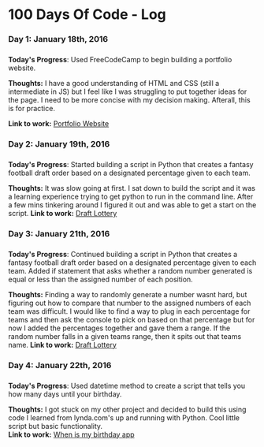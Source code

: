 # 100 Days Of Code - Log

### Day 1: January 18th, 2016
###

**Today's Progress**: Used FreeCodeCamp to begin building a portfolio website. 

**Thoughts:** I have a good understanding of HTML and CSS (still a intermediate in JS) but I feel like I was struggling to put together ideas for the page. I need to be more concise with my decision making. Afterall, this is for practice. 

**Link to work:** [Portfolio Website](http://codepen.io/Jeoay/full/JEErmo/)

### Day 2: January 19th, 2016
###

**Today's Progress**: Started building a script in Python that creates a fantasy football draft order based on a designated percentage given to each team. 

**Thoughts:** It was slow going at first. I sat down to build the script and it was a learning experience trying to get python to run in the command line. After a few mins tinkering around I figured it out and was able to get a start on the script. 
**Link to work:** [Draft Lottery](https://github.com/jeoay/draftlottery)

### Day 3: January 21th, 2016
###

**Today's Progress**: Continued building a script in Python that creates a fantasy football draft order based on a designated percentage given to each team. Added if statement that asks whether a random number generated is equal or less than the assigned number of each position. 

**Thoughts:** Finding a way to randomly generate a number wasnt hard, but figuring out how to compare that number to the assigned numbers of each team was difficult. I would like to find a way to plug in each percentage for teams and then ask the console to pick on based on that percentage but for now I added the percentages together and gave them a range. If the random number falls in a given teams range, then it spits out that teams name. 
**Link to work:** [Draft Lottery](https://github.com/jeoay/draftlottery)

### Day 4: January 22th, 2016
###

**Today's Progress**: Used datetime method to create a script that tells you how many days until your birthday. 

**Thoughts:** I got stuck on my other project and decided to build this using code I learned from lynda.com's up and running with Python. Cool little script but basic functionality.  
**Link to work:** [When is my birthday app](https://github.com/jeoay/fun)
